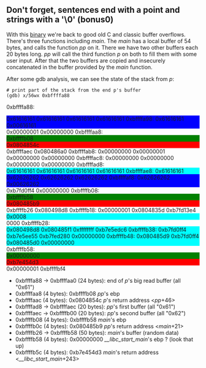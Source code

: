 ## Don't forget, sentences end with a point and strings with a '\0' (bonus0)

With this [binary](bonus0/source.c) we're back to good old C and classic buffer
overflows. There's three functions including _main_. The _main_ has a local
buffer of 54 bytes, and calls the function _pp_ on it. There we have two other
buffers each 20 bytes long. _pp_ will call the third function _p_ on both to
fill them with some user input. After that the two buffers are copied and
insecurely concatenated in the buffer provided by the _main_ function.

After some gdb analysis, we can see the state of the stack from _p_:

```shell
# print part of the stack from the end p's buffer
(gdb) x/56wx 0xbffffa88
```

0xbffffa88:     <div style="background-color: blue">0x61616161      0x61616161      0x61616161      0x61616161
0xbffffa98:     0x61616161      0x00616161</div>      0x00000001      0x00000000
0xbffffaa8:     <div style="background-color: green">0xbffffb08</div>      <div style="background-color: red">0x0804854c</div>      0xbffffaec      0x080486a0
0xbffffab8:     0x00000000      0x00000001      0x00000000      0x00000000
0xbffffac8:     0x00000000      0x00000000      0x00000000      0x00000000
0xbffffad8:     <div style="background-color: cyan">0x61616161      0x61616161      0x61616161      0x61616161
0xbffffae8:     0x61616161</div>      <div style="background-color: blue">0x62626262      0x62626262      0x62626262
0xbffffaf8:     0x62626262      0x00626262</div>      0xb7fd0ff4      0x00000000
0xbffffb08:     <div style="background-color: green">0xbffffb58</div>      <div style="background-color: red">0x080485b9</div>      0xbffffb26      0x080498d8
0xbffffb18:     0x00000001      0x0804835d      0xb7fd13e4      <div style="background-color: cyan">0x0008</div>0000
0xbffffb28:     <div style="background-color: cyan">0x080498d8      0x080485f1      0xffffffff      0xb7e5edc6
0xbffffb38:     0xb7fd0ff4      0xb7e5ee55      0xb7fed280      0x00000000
0xbffffb48:     0x080485d9      0xb7fd0ff4      0x080485d0      0x00000000</div>
0xbffffb58:     <div style="background-color: green">0x00000000</div>      <div style="background-color: red">0xb7e454d3</div>      0x00000001      0xbffffbf4

* 0xbffffa88 -> 0xbffffaa0 (24 bytes): end of _p_'s big read buffer (all "0x61")
* 0xbffffaa8 (4 bytes): 0xbffffb08 _pp_'s ebp
* 0xbffffaac (4 bytes): 0x0804854c _p_'s return address <_pp_+46>
* 0xbffffad8 -> 0xbffffaec (20 bytes): _pp_'s first buffer (all "0x61")
* 0xbffffaec -> 0xbffffb00 (20 bytes): _pp_'s second buffer (all "0x62")
* 0xbffffb08 (4 bytes): 0xbffffb58 _main_'s ebp
* 0xbffffb0c (4 bytes): 0x080485b9 _pp_'s return address <_main_+21>
* 0xbffffb26 -> 0xbffffb58 (50 bytes): _main_'s buffer (random data)
* 0xbffffb58 (4 bytes): 0x00000000 *\_\_libc\_start\_main*'s ebp ? (look that up)
* 0xbffffb5c (4 bytes): 0xb7e454d3 _main_'s return address <*\_\_libc\_start\_main*+243>

